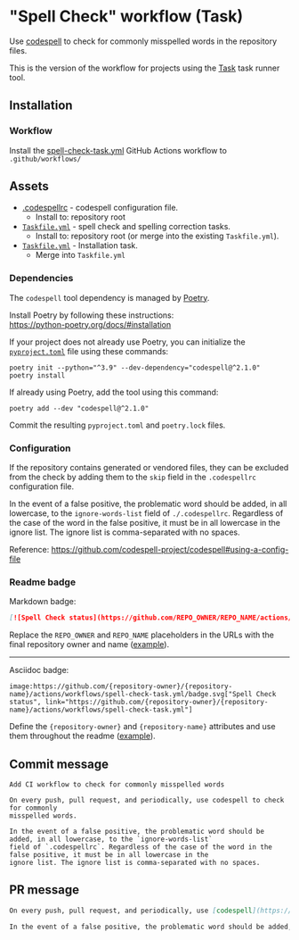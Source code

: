# "Spell Check" workflow (Task)

Use [codespell](https://github.com/codespell-project/codespell) to check for commonly misspelled words in the repository files.

This is the version of the workflow for projects using the [Task](https://taskfile.dev/#/) task runner tool.

## Installation

### Workflow

Install the [spell-check-task.yml](spell-check-task.yml) GitHub Actions workflow to `.github/workflows/`

## Assets

- [.codespellrc](assets/spell-check/.codespellrc) - codespell configuration file.
  - Install to: repository root
- [`Taskfile.yml`](assets/spell-check-task/Taskfile.yml) - spell check and spelling correction tasks.
  - Install to: repository root (or merge into the existing `Taskfile.yml`).
- [`Taskfile.yml`](assets/shared/Taskfile.yml) - Installation task.
  - Merge into `Taskfile.yml`

### Dependencies

The `codespell` tool dependency is managed by [Poetry](https://python-poetry.org/).

Install Poetry by following these instructions:<br />
https://python-poetry.org/docs/#installation

If your project does not already use Poetry, you can initialize the [`pyproject.toml`](https://python-poetry.org/docs/pyproject/) file using these commands:

```
poetry init --python="^3.9" --dev-dependency="codespell@^2.1.0"
poetry install
```

If already using Poetry, add the tool using this command:

```
poetry add --dev "codespell@^2.1.0"
```

Commit the resulting `pyproject.toml` and `poetry.lock` files.

### Configuration

If the repository contains generated or vendored files, they can be excluded from the check by adding them to the `skip` field in the `.codespellrc` configuration file.

In the event of a false positive, the problematic word should be added, in all lowercase, to the `ignore-words-list` field of `./.codespellrc`. Regardless of the case of the word in the false positive, it must be in all lowercase in the ignore list. The ignore list is comma-separated with no spaces.

Reference:
https://github.com/codespell-project/codespell#using-a-config-file

### Readme badge

Markdown badge:

```markdown
[![Spell Check status](https://github.com/REPO_OWNER/REPO_NAME/actions/workflows/spell-check-task.yml/badge.svg)](https://github.com/REPO_OWNER/REPO_NAME/actions/workflows/spell-check-task.yml)
```

Replace the `REPO_OWNER` and `REPO_NAME` placeholders in the URLs with the final repository owner and name ([example](https://raw.githubusercontent.com/arduino-libraries/ArduinoIoTCloud/master/README.md)).

---

Asciidoc badge:

```adoc
image:https://github.com/{repository-owner}/{repository-name}/actions/workflows/spell-check-task.yml/badge.svg["Spell Check status", link="https://github.com/{repository-owner}/{repository-name}/actions/workflows/spell-check-task.yml"]
```

Define the `{repository-owner}` and `{repository-name}` attributes and use them throughout the readme ([example](https://raw.githubusercontent.com/arduino-libraries/WiFiNINA/master/README.adoc)).

## Commit message

```
Add CI workflow to check for commonly misspelled words

On every push, pull request, and periodically, use codespell to check for commonly
misspelled words.

In the event of a false positive, the problematic word should be added, in all lowercase, to the `ignore-words-list`
field of `.codespellrc`. Regardless of the case of the word in the false positive, it must be in all lowercase in the
ignore list. The ignore list is comma-separated with no spaces.
```

## PR message

```markdown
On every push, pull request, and periodically, use [codespell](https://github.com/codespell-project/codespell) to check for commonly misspelled words.

In the event of a false positive, the problematic word should be added, in all lowercase, to the `ignore-words-list` field of `.codespellrc`. Regardless of the case of the word in the false positive, it must be in all lowercase in the ignore list. The ignore list is comma-separated with no spaces.
```
